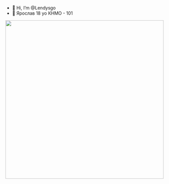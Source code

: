 - 👋 Hi, I’m @Lendysgo
- 👀 Ярослав 18 yo КНМО - 101
<!---
Lendysgo/Lendysgo is a ✨ special ✨ repository because its `README.md` (this file) appears on your GitHub profile.
You can click the Preview link to take a look at your changes.
--->
<div id="header" align="center">
  <img src="https://media4.giphy.com/media/eR7OEDQDyA7Cg/giphy.gif?cid=790b76112935100f3ecc4cb027bac254b7aed7eb72fe3c0a&rid=giphy.gif&ct=g" width="500"/>
</div>
